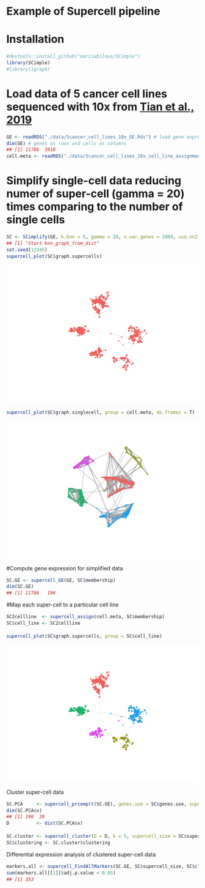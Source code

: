 Example of Supercell pipeline
================

# Installation

``` r
#devtools::install_github("mariiabilous/SCimple")
library(SCimple)
#library(igraph)
```

# Load data of 5 cancer cell lines sequenced with 10x from [Tian et al., 2019](https://doi.org/10.1038/s41592-019-0425-8)

``` r
GE <- readRDS("./data/5cancer_cell_lines_10x_GE.Rds") # load gene expression matrix
dim(GE) # genes as rows and cells as columns
## [1] 11786  3918
cell.meta <- readRDS("./data/5cancer_cell_lines_10x_cell_line_assignment.Rds") # load cell assignment to a cancer cell line
```

# Simplify single-cell data reducing numer of super-cell \(gamma = 20\) times comparing to the number of single cells

``` r
SC <- SCimplify(GE, k.knn = 5, gamma = 20, n.var.genes = 2000, use.nn2 = FALSE)
## [1] "Start knn_graph_from_dist"
set.seed(12345)
supercell_plot(SC$graph.supercells)
```

![](figures/unnamed-chunk-4-1.png)<!-- -->

``` r
supercell_plot(SC$graph.singlecell, group = cell.meta, do.frames = T)
```

![](figures/unnamed-chunk-4-2.png)<!-- -->

\#Compute gene expression for simplified data

``` r
SC.GE <- supercell_GE(GE, SC$membership)
dim(SC.GE)
## [1] 11786   196
```

\#Map each super-cell to a particular cell line

``` r
SC2cellline  <- supercell_assign(cell.meta, SC$membership)
SC$cell_line <- SC2cellline

supercell_plot(SC$graph.supercells, group = SC$cell_line)
```

![](figures/unnamed-chunk-6-1.png)<!-- -->

Cluster super-cell
data

``` r
SC.PCA     <- supercell_prcomp(t(SC.GE), genes.use = SC$genes.use, supercell_size = SC$supercell_size, k = 20)
dim(SC.PCA$x)
## [1] 196  20
D          <- dist(SC.PCA$x)

SC.cluster <- supercell_cluster(D = D, k = 5, supercell_size = SC$supercell_size)
SC$clustering <- SC.cluster$clustering
```

Differential expression analysis of clustered super-cell
data

``` r
markers.all <- supercell_FindAllMarkers(SC.GE, SC$supercell_size, SC$clustering, logfc.threshold = 1)
sum(markers.all[[1]]$adj.p.value < 0.05)
## [1] 353
```
